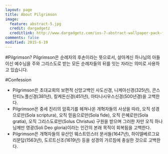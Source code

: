 ```yaml
---
layout: page
title: About Pilgrimson
image:
  feature: abstract-5.jpg
  credit: dargadgetz
  creditlink: http://www.dargadgetz.com/ios-7-abstract-wallpaper-pack-for-iphone-5-and-ipod-touch-retina/
comments: false
modified: 2015-6-19
---
```


#Pilgrimson?
Pilgrimson은 순례자의 후손이라는 뜻으로서, 살아계신 하나님의 아들이신 예수님을 주와 그리스도로 받는 모든 순례자들의 뒤를 잇는 자라는 의미로 사용하고 있습니다.

#Confession
* Pilgrimson은 초대교회의 보편적 신앙고백인 사도신경, 니케아신경(325년), 콘스탄티노플신경(381년), 칼케돈신경(451년), 아타나시우스신경(500년경)을 고백한다.
* Pilgrimson은 중세 진리의 암흑기를 헤쳐나온 개혁자들의 사상을 따라, 오직 성경으로만(Sola scriptura), 오직 믿음으로만(Sola fide), 오직 은혜로만(Sola gratia), 오직 그리스도로만(Solus Christus) 구원을 받으며 그러한 자만 오직 하나님께만 영광(Soli Deo gloria)이라는 인간의 본래 목적이 회복됨을 고백한다.
* Pilgrimson은 개혁자들의 유산인 웨스트민스터 문서들(1647년), 하이델베르그요리문답(1563년), 도르트신조(1619년) 등을 성경의 가르침에 충실한 것으로 고백한다.
